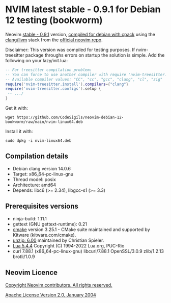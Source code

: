 # NVIM latest stable - 0.9.1 for Debian 12 testing (bookworm)

Neovim [stable - 0.9.1](https://github.com/neovim/neovim/releases/tag/v0.9.1) version, [compiled for debian with cpack](https://github.com/neovim/neovim/wiki/Building-Neovim) using the [clang/llvm](https://clang.llvm.org/) stack from the [official neovim repo](https://github.com/neovim/neovim).

Disclaimer: This version was compiled for testing purposes. If nvim-treesitter package throughs errors on startup the solution is simple. Add the following on your lazy/init.lua:

```lua
-- For treesitter compilation problem:
-- You can force to use another compiler with require 'nvim-treesitter.install'.compilers = {"clang"}
-- Available compiler values: "CC", "cc", "gcc", "clang", "cl", "zig"
require('nvim-treesitter.install').compilers={"clang"}
require('nvim-treesitter.configs').setup {
 -- .../
}
```

Get it with:

`wget https://github.com/CodeSigils/neovim-debian-12-bookworm/raw/main/nvim-linux64.deb`

Install it with:

`sudo dpkg -i nvim-linux64.deb`

## Compilation details

- Debian clang version 14.0.6
- Target: x86_64-pc-linux-gnu
- Thread model: posix
- Architecture: amd64
- Depends: libc6 (>= 2.34), libgcc-s1 (>= 3.3)

## Prerequisites versions

- ninja-build: 1.11.1
- gettext (GNU gettext-runtime): 0.21
- [cmake](https://cmake.org/) version 3.25.1 - CMake suite maintained and supported by Kitware (kitware.com/cmake).
- [unzip: 6.00](https://infozip.sourceforge.net/UnZip.html#Release) maintained by Christian Spieler.
- [Lua 5.4.4](https://www.lua.org/manual/5.4/) Copyright (C) 1994-2022 Lua.org, PUC-Rio
- curl 7.88.1 (x86_64-pc-linux-gnu) libcurl/7.88.1 OpenSSL/3.0.9 zlib/1.2.13 brotli/1.0.9

## Neovim Licence

<a href="https://github.com/neovim/neovim/blob/master/LICENSE.txt">
Copyright Neovim contributors. All rights reserved. 

Apache License Version 2.0, January 2004
</a>
